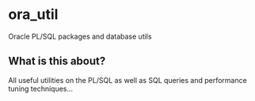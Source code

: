 # ora_util
Oracle PL/SQL packages and database utils

## What is this about?
All useful utilities on the PL/SQL as well as SQL queries and performance tuning techniques...
